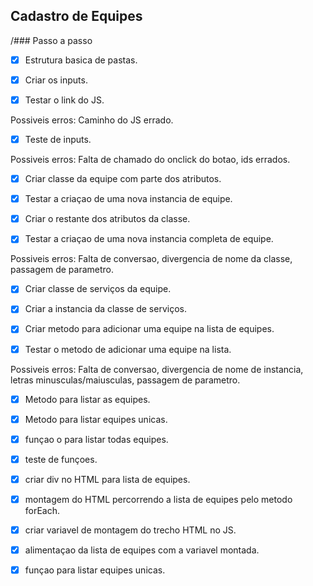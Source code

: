## Cadastro de Equipes

/### Passo a passo

- [x] Estrutura basica de pastas.

- [x] Criar os inputs.

- [x] Testar o link do JS.

Possiveis erros: Caminho do JS errado.

- [x] Teste de inputs.

Possiveis erros: Falta de chamado do onclick do botao, ids errados.

- [x] Criar classe da equipe com parte dos atributos.

- [x] Testar a criaçao de uma nova instancia de equipe.

- [x] Criar o restante dos atributos da classe.

- [x] Testar a criaçao de uma nova instancia completa de equipe.

Possiveis erros: Falta de conversao, divergencia de nome da classe, passagem de parametro.

- [x] Criar classe de serviços da equipe.

- [x] Criar a instancia da classe de serviços.

- [x] Criar metodo para adicionar uma equipe na lista de equipes.

- [x] Testar o metodo de adicionar uma equipe na lista.

Possiveis erros: Falta de conversao, divergencia de nome de instancia, letras minusculas/maiusculas, passagem de parametro.

- [x] Metodo para listar as equipes.

- [x] Metodo para listar equipes unicas.

- [x] funçao o para listar todas equipes.

- [x] teste de funçoes.

- [x] criar div no HTML para lista de equipes.

- [x] montagem do HTML percorrendo a lista de equipes pelo metodo forEach.

- [x] criar variavel de montagem do trecho HTML no JS.

- [x] alimentaçao da lista de equipes com a variavel montada.

- [x] funçao para listar equipes unicas.









